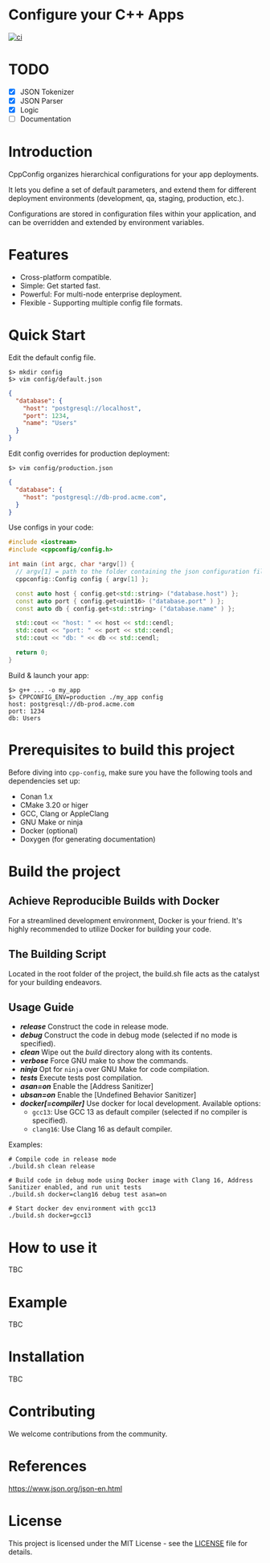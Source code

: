 Configure your C++ Apps
=======================

[![ci](https://github.com/c-carrasco/cppconfig/actions/workflows/main.yml/badge.svg)](https://github.com/c-carrasco/cppconfig/actions/workflows/main.yml)

# TODO

- [X] JSON Tokenizer
- [X] JSON Parser
- [X] Logic
- [ ] Documentation

# Introduction

CppConfig organizes hierarchical configurations for your app deployments.

It lets you define a set of default parameters, and extend them for different deployment environments (development, qa, staging, production, etc.).

Configurations are stored in configuration files within your application, and can be overridden and extended by environment variables.

# Features

- Cross-platform compatible.
- Simple: Get started fast.
- Powerful: For multi-node enterprise deployment.
- Flexible - Supporting multiple config file formats.

# Quick Start

Edit the default config file.

```SHELL
$> mkdir config
$> vim config/default.json
```

```JSON
{
  "database": {
    "host": "postgresql://localhost",
    "port": 1234,
    "name": "Users"
  }
}
```

Edit config overrides for production deployment:

```SHELL
$> vim config/production.json
```

```JSON
{
  "database": {
    "host": "postgresql://db-prod.acme.com",
  }
}
```

Use configs in your code:

```CPP
#include <iostream>
#include <cppconfig/config.h>

int main (int argc, char *argv[]) {
  // argv[1] = path to the folder containing the json configuration files.
  cppconfig::Config config { argv[1] };

  const auto host { config.get<std::string> ("database.host") };
  const auto port { config.get<uint16> ("database.port" ) };
  const auto db { config.get<std::string> ("database.name" ) };

  std::cout << "host: " << host << std::cendl;
  std::cout << "port: " << port << std::cendl;
  std::cout << "db: " << db << std::cendl;

  return 0;
}
```

Build & launch your app:

```SHELL
$> g++ ... -o my_app
$> CPPCONFIG_ENV=production ./my_app config
host: postgresql://db-prod.acme.com
port: 1234
db: Users
```

# Prerequisites to build this project

Before diving into `cpp-config`, make sure you have the following tools and dependencies set up:

- Conan 1.x
- CMake 3.20 or higer
- GCC, Clang or AppleClang
- GNU Make or ninja
- Docker (optional)
- Doxygen (for generating documentation)

# Build the project

## Achieve Reproducible Builds with Docker

For a streamlined development environment, Docker is your friend. It's highly recommended to utilize Docker for building your code.

## The Building Script

Located in the root folder of the project, the build.sh file acts as the catalyst for your building endeavors.

**Usage Guide**
---------------
* **_release_**
Construct the code in release mode.
* **_debug_**
Construct the code in debug mode (selected if no mode is specified).
* **_clean_**
Wipe out the _build_ directory along with its contents.
* **_verbose_**
Force GNU make to show the commands.
* **_ninja_**
Opt for `ninja` over GNU Make for code compilation.
* **_tests_**
Execute tests post compilation.
* **_asan=on_**
Enable the [Address Sanitizer]
* **_ubsan=on_**
Enable the [Undefined Behavior Sanitizer]
* **_docker[=compiler]_**
Use docker for local development.
  Available options:
    - `gcc13`: Use GCC 13 as default compiler (selected if no compiler is specified).
    - `clang16`: Use Clang 16 as default compiler.

Examples:

```
# Compile code in release mode
./build.sh clean release

# Build code in debug mode using Docker image with Clang 16, Address Sanitizer enabled, and run unit tests
./build.sh docker=clang16 debug test asan=on

# Start docker dev environment with gcc13
./build.sh docker=gcc13
```

# How to use it

TBC

# Example

TBC

# Installation

TBC

# Contributing
We welcome contributions from the community.

# References

https://www.json.org/json-en.html

# License
This project is licensed under the MIT License - see the [LICENSE](./LICENSE) file for details.